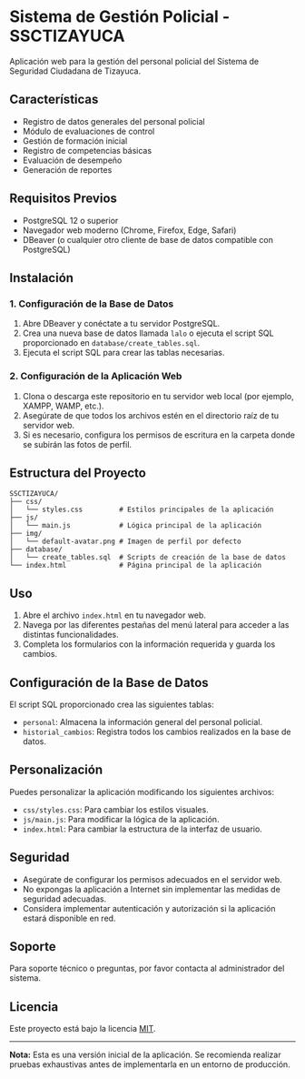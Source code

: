 # Sistema de Gestión Policial - SSCTIZAYUCA

Aplicación web para la gestión del personal policial del Sistema de Seguridad Ciudadana de Tizayuca.

## Características

- Registro de datos generales del personal policial
- Módulo de evaluaciones de control
- Gestión de formación inicial
- Registro de competencias básicas
- Evaluación de desempeño
- Generación de reportes

## Requisitos Previos

- PostgreSQL 12 o superior
- Navegador web moderno (Chrome, Firefox, Edge, Safari)
- DBeaver (o cualquier otro cliente de base de datos compatible con PostgreSQL)

## Instalación

### 1. Configuración de la Base de Datos

1. Abre DBeaver y conéctate a tu servidor PostgreSQL.
2. Crea una nueva base de datos llamada `lalo` o ejecuta el script SQL proporcionado en `database/create_tables.sql`.
3. Ejecuta el script SQL para crear las tablas necesarias.

### 2. Configuración de la Aplicación Web

1. Clona o descarga este repositorio en tu servidor web local (por ejemplo, XAMPP, WAMP, etc.).
2. Asegúrate de que todos los archivos estén en el directorio raíz de tu servidor web.
3. Si es necesario, configura los permisos de escritura en la carpeta donde se subirán las fotos de perfil.

## Estructura del Proyecto

```
SSCTIZAYUCA/
├── css/
│   └── styles.css         # Estilos principales de la aplicación
├── js/
│   └── main.js            # Lógica principal de la aplicación
├── img/
│   └── default-avatar.png # Imagen de perfil por defecto
├── database/
│   └── create_tables.sql  # Scripts de creación de la base de datos
└── index.html             # Página principal de la aplicación
```

## Uso

1. Abre el archivo `index.html` en tu navegador web.
2. Navega por las diferentes pestañas del menú lateral para acceder a las distintas funcionalidades.
3. Completa los formularios con la información requerida y guarda los cambios.

## Configuración de la Base de Datos

El script SQL proporcionado crea las siguientes tablas:

- `personal`: Almacena la información general del personal policial.
- `historial_cambios`: Registra todos los cambios realizados en la base de datos.

## Personalización

Puedes personalizar la aplicación modificando los siguientes archivos:

- `css/styles.css`: Para cambiar los estilos visuales.
- `js/main.js`: Para modificar la lógica de la aplicación.
- `index.html`: Para cambiar la estructura de la interfaz de usuario.

## Seguridad

- Asegúrate de configurar los permisos adecuados en el servidor web.
- No expongas la aplicación a Internet sin implementar las medidas de seguridad adecuadas.
- Considera implementar autenticación y autorización si la aplicación estará disponible en red.

## Soporte

Para soporte técnico o preguntas, por favor contacta al administrador del sistema.

## Licencia

Este proyecto está bajo la licencia [MIT](LICENSE).

---

**Nota:** Esta es una versión inicial de la aplicación. Se recomienda realizar pruebas exhaustivas antes de implementarla en un entorno de producción.
